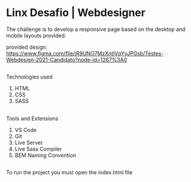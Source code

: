# Linx Desafio | Webdesigner

The challenge is to develop a responsive page based on the desktop and mobile layouts provided.  

provided design: https://www.figma.com/file/iR9UNO7MzXntlVqYyJPGsb/Testes-Webdesign-2021-Candidato?node-id=1267%3A0
##

Technologies used 
1. HTML
2. CSS
3. SASS
##

Tools and Extensions 
1. VS Code
2. Git
4. Live Server
5. Live Sass Compiler
6. BEM Naming Convention
##

To run the project you must open the index.html file
